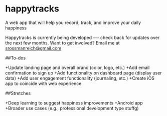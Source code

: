 # happytracks
A web app that will help you record, track, and improve your daily happiness

Happytracks is currently being developed --- check back for updates over the next few months. Want to get involved? Email me at srossmanreich@gmail.com

##To-dos

+Update landing page and overall brand (color, logo, etc.)
+Add email confirmation to sign up
+Add functionality on dashboard page (display user data)
+Add user engagement functionality (journaling, etc.)
+Create iOS app to coincide with web experience

##Stretches

+Deep learning to suggest happiness improvements
+Android app
+Broader use cases (e.g., professional development type stuffg)
